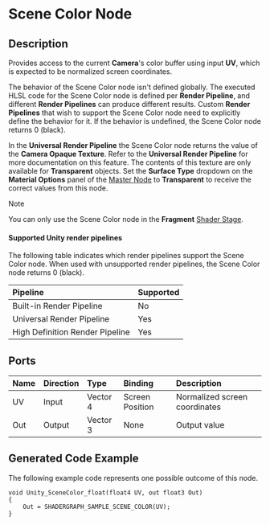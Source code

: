 # Scene Color Node

## Description

Provides access to the current **Camera**'s color buffer using input **UV**, which is expected to be normalized screen coordinates.

The behavior of the Scene Color node isn't defined globally. The executed HLSL code for the Scene Color node is defined per **Render Pipeline**, and different **Render Pipelines** can produce different results. Custom **Render Pipelines** that wish to support the Scene Color node need to explicitly define the behavior for it. If the behavior is undefined, the Scene Color node returns 0 (black).

In the **Universal Render Pipeline** the Scene Color node returns the value of the **Camera Opaque Texture**. Refer to the **Universal Render Pipeline** for more documentation on this feature. The contents of this texture are only available for **Transparent** objects. Set the **Surface Type** dropdown on the **Material Options** panel of the [Master Node](Master-Node.md) to **Transparent** to receive the correct values from this node.

>[!NOTE] 
>You can only use the Scene Color node in the **Fragment** [Shader Stage](Shader-Stage.md).

#### Supported Unity render pipelines 

The following table indicates which render pipelines support the Scene Color node. When used with unsupported render pipelines, the Scene Color node returns 0 (black).

|Pipeline                         | Supported |
|:--------------------------------|:----------|
| Built-in Render Pipeline        | No        |
| Universal Render Pipeline       | Yes       |
| High Definition Render Pipeline | Yes       |

## Ports

| Name | Direction | Type     | Binding         | Description |
|:-----|:----------|:---------|:----------------|:------------|
| UV   | Input     | Vector 4 | Screen Position | Normalized screen coordinates |
| Out  | Output    | Vector 3 | None            | Output value |

## Generated Code Example

The following example code represents one possible outcome of this node.

```
void Unity_SceneColor_float(float4 UV, out float3 Out)
{
    Out = SHADERGRAPH_SAMPLE_SCENE_COLOR(UV);
}
```
